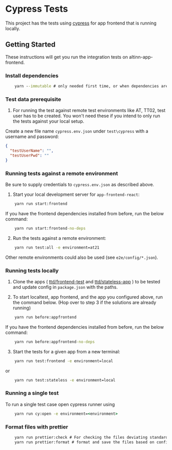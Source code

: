 # Cypress Tests

This project has the tests using [cypress](https://www.cypress.io/) for app frontend that is running locally.

## Getting Started

These instructions will get you run the integration tests on altinn-app-frontend.

### Install dependencies

```cmd
    yarn --immutable # only needed first time, or when dependencies are updated
```

### Test data prerequisite

1. For running the test against remote test environments like AT, TT02, test user has to be created. You won't need
   these if you intend to only run the tests against your local setup.

Create a new file name `cypress.env.json` under `test\cypress` with a username and password:

```json
{
  "testUserName": "",
  "testUserPwd": ""
}
```

### Running tests against a remote environment

Be sure to supply credentials to `cypress.env.json` as described above.

1. Start your local development server for `app-frontend-react`:
```cmd
    yarn run start:frontend
```

If you have the frontend dependencies installed from before, run the below command:

```cmd
    yarn run start:frontend-no-deps
```

2. Run the tests against a remote environment:
```cmd
    yarn run test:all -e environment=at21
```

Other remote environments could also be used (see `e2e/config/*.json`).

### Running tests locally

1. Clone the apps (
[ttd/frontend-test](https://dev.altinn.studio/repos/ttd/frontend-test) and
[ttd/stateless-app](https://dev.altinn.studio/repos/ttd/stateless-app)
) to be tested and update config in `package.json` with the paths.

2. To start localtest, app frontend, and the app you configured above, run the command below.
(Hop over to step 3 if the solutions are already running)

```cmd
    yarn run before:appfrontend
```

If you have the frontend dependencies installed from before, run the below command:

```cmd
    yarn run before:appfrontend-no-deps
```

3. Start the tests for a given app from a new terminal:

```cmd
    yarn run test:frontend -e environment=local
```

or

```cmd
    yarn run test:stateless -e environment=local
```

### Running a single test

To run a single test case open cypress runner using

```cmd
    yarn run cy:open -e environment=<environment>
```

### Format files with prettier

```cmd
    yarn run prettier:check # For checking the files deviating standards
    yarn run prettier:format # format and save the files based on config
```
